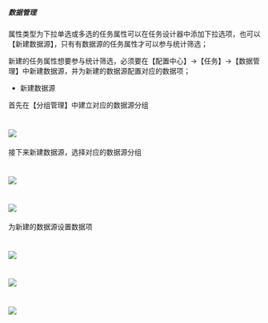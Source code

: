 ##### 数据管理

属性类型为下拉单选或多选的任务属性可以在任务设计器中添加下拉选项，也可以【新建数据源】，只有有数据源的任务属性才可以参与统计筛选；

新建的任务属性想要参与统计筛选，必须要在【配置中心】→【任务】→【数据管理】中新建数据源，并为新建的数据源配置对应的数据项；

* 新建数据源

首先在【分组管理】中建立对应的数据源分组

# ![](/assets/01-任务类型-数据管理-分组.png)

接下来新建数据源，选择对应的数据源分组

# ![](/assets/01-任务类型-数据管理-新建数据源1.png)

# ![](/assets/01-任务类型-数据管理-新建数据源2.png)

为新建的数据源设置数据项

# ![](/assets/01-任务类型-数据管理-新建数据源-设置数据项1.png)

# ![](/assets/01-任务类型-数据管理-新建数据源-设置数据项2.png)

# ![](/assets/01-任务类型-数据管理-新建数据源3.png)



